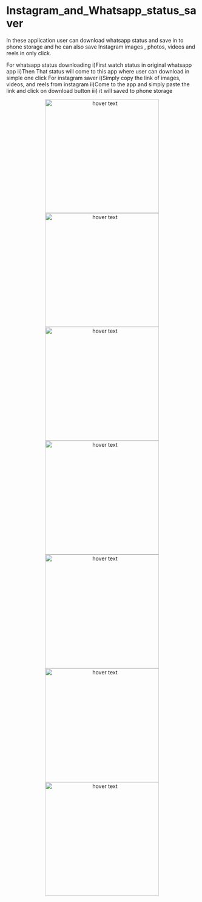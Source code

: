 
# Instagram_and_Whatsapp_status_saver
In these application user can download whatsapp status and save in to phone storage and he can also save Instagram images , photos, videos and reels in only click.

For whatsapp status downloading
 i)First watch status in original whatsapp app
 ii)Then That status will come to this app where user can download in simple one click
For instagram saver
 i)Simply copy the link of images, videos, and reels from instagram 
 ii)Come to the app and simply paste the link and click on download button 
 iii) it will saved to phone storage
 
 <p align="center">
  <img src="https://user-images.githubusercontent.com/68633415/132979116-8635b5b6-1b8c-4737-b394-bcfd35779e9e.png" width="300" title="hover text">
  <img src="https://user-images.githubusercontent.com/68633415/132979132-76af21c5-a057-4ac5-9c18-f7a85168a769.png" width="300" title="hover text">
 <img src="https://user-images.githubusercontent.com/68633415/132979133-fe9283d1-db27-4484-8aa6-aa2577f5b70c.png" width="300" title="hover text">
 <img src="https://user-images.githubusercontent.com/68633415/132979135-0ff89252-ff9e-446d-b0c9-2386b78a059f.png" width="300" title="hover text">
 <img src="https://user-images.githubusercontent.com/68633415/132979139-b52d3277-44a4-490d-9852-893affd883d3.png" width="300" title="hover text">
 <img src="https://user-images.githubusercontent.com/68633415/132979141-613ecd4c-c08f-4f04-806a-2d4f60829cf7.png" width="300" title="hover text">
 <img src="https://user-images.githubusercontent.com/68633415/132979142-580bfa24-c373-4f8b-9774-71f1ace77ca0.png" width="300" title="hover text">
</p>
 


